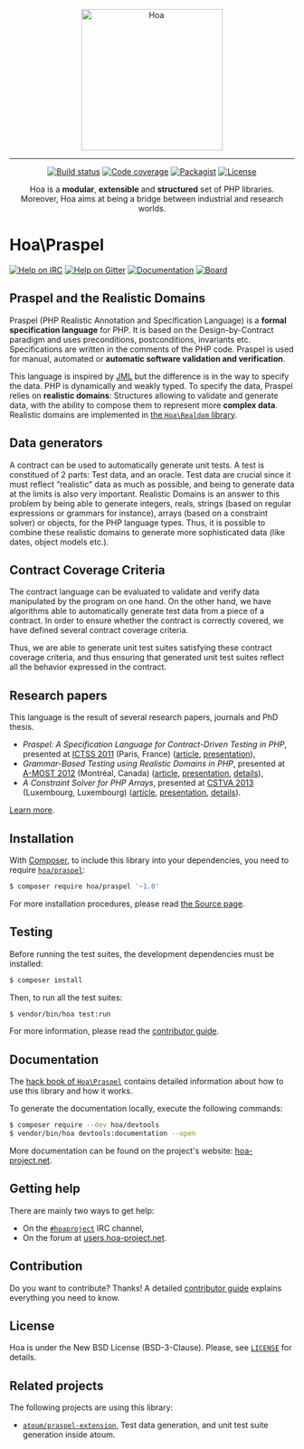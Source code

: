 <p align="center">
  <img src="https://static.hoa-project.net/Image/Hoa.svg" alt="Hoa" width="250px" />
</p>

---

<p align="center">
  <a href="https://travis-ci.org/hoaproject/praspel"><img src="https://img.shields.io/travis/hoaproject/praspel/master.svg" alt="Build status" /></a>
  <a href="https://coveralls.io/github/hoaproject/praspel?branch=master"><img src="https://img.shields.io/coveralls/hoaproject/praspel/master.svg" alt="Code coverage" /></a>
  <a href="https://packagist.org/packages/hoa/praspel"><img src="https://img.shields.io/packagist/dt/hoa/praspel.svg" alt="Packagist" /></a>
  <a href="https://hoa-project.net/LICENSE"><img src="https://img.shields.io/packagist/l/hoa/praspel.svg" alt="License" /></a>
</p>
<p align="center">
  Hoa is a <strong>modular</strong>, <strong>extensible</strong> and
  <strong>structured</strong> set of PHP libraries.<br />
  Moreover, Hoa aims at being a bridge between industrial and research worlds.
</p>

# Hoa\Praspel

[![Help on IRC](https://img.shields.io/badge/help-%23hoaproject-ff0066.svg)](https://webchat.freenode.net/?channels=#hoaproject)
[![Help on Gitter](https://img.shields.io/badge/help-gitter-ff0066.svg)](https://gitter.im/hoaproject/central)
[![Documentation](https://img.shields.io/badge/documentation-hack_book-ff0066.svg)](https://central.hoa-project.net/Documentation/Library/Praspel)
[![Board](https://img.shields.io/badge/organisation-board-ff0066.svg)](https://waffle.io/hoaproject/praspel)

## Praspel and the Realistic Domains

Praspel (PHP Realistic Annotation and Specification Language) is a
**formal specification language** for PHP. It is based on the
Design-by-Contract paradigm and uses preconditions, postconditions,
invariants etc. Specifications are written in the comments of the PHP
code. Praspel is used for manual, automated or **automatic software
validation and verification**.

This language is inspired by [JML](http://www.jmlspecs.org/) but the
difference is in the way to specify the data. PHP is dynamically and
weakly typed. To specify the data, Praspel relies on **realistic
domains**: Structures allowing to validate and generate data, with the
ability to compose them to represent more **complex data**. Realistic
domains are implemented in
[the `Hoa\Realdom` library](https://central.hoa-project.net/Resource/Library/Realdom).

## Data generators

A contract can be used to automatically generate unit tests. A test is
constitued of 2 parts: Test data, and an oracle. Test data are crucial
since it must reflect “realistic” data as much as possible, and being
to generate data at the limits is also very important. Realistic
Domains is an answer to this problem by being able to generate
integers, reals, strings (based on regular expressions or grammars for
instance), arrays (based on a constraint solver) or objects, for the
PHP language types. Thus, it is possible to combine these realistic
domains to generate more sophisticated data (like dates, object models
etc.).

## Contract Coverage Criteria

The contract language can be evaluated to validate and verify data
manipulated by the program on one hand. On the other hand, we have
algorithms able to automatically generate test data from a piece of a
contract. In order to ensure whether the contract is correctly
covered, we have defined several contract coverage criteria.

Thus, we are able to generate unit test suites satisfying these
contract coverage criteria, and thus ensuring that generated unit
test suites reflect all the behavior expressed in the contract.

## Research papers

This language is the result of several research papers, journals and PhD thesis.

  * *Praspel: A Specification Language for Contract-Driven Testing in PHP*,
    presented at [ICTSS 2011](http://ictss2011.lri.fr/) (Paris, France)
    ([article](https://hoa-project.net/En/Literature/Research/Ictss11.pdf),
     [presentation](http://keynote.hoa-project.net/Ictss11/EDGB11.pdf)),
  * *Grammar-Based Testing using Realistic Domains in PHP*,
    presented at [A-MOST 2012](https://sites.google.com/site/amost2012/) (Montréal, Canada)
    ([article](https://hoa-project.net/En/Literature/Research/Amost12.pdf),
     [presentation](http://keynote.hoa-project.net/Amost12/EDGB12.pdf),
     [details](https://hoa-project.net/En/Event/Amost12.html)),
  * *A Constraint Solver for PHP Arrays*,
    presented at [CSTVA 2013](http://cstva2013.univ-fcomte.fr/) (Luxembourg, Luxembourg)
    ([article](https://hoa-project.net/En/Literature/Research/Cstva13.pdf),
     [presentation](http://keynote.hoa-project.net/Cstva13/EGB13.pdf),
     [details](https://hoa-project.net/En/Event/Cstva13.html)).
 
[Learn more](https://central.hoa-project.net/Documentation/Library/Praspel).

## Installation

With [Composer](https://getcomposer.org/), to include this library into
your dependencies, you need to
require [`hoa/praspel`](https://packagist.org/packages/hoa/praspel):

```sh
$ composer require hoa/praspel '~1.0'
```

For more installation procedures, please read [the Source
page](https://hoa-project.net/Source.html).

## Testing

Before running the test suites, the development dependencies must be installed:

```sh
$ composer install
```

Then, to run all the test suites:

```sh
$ vendor/bin/hoa test:run
```

For more information, please read the [contributor
guide](https://hoa-project.net/Literature/Contributor/Guide.html).

## Documentation

The
[hack book of `Hoa\Praspel`](https://central.hoa-project.net/Documentation/Library/Praspel)
contains detailed information about how to use this library and how it works.

To generate the documentation locally, execute the following commands:

```sh
$ composer require --dev hoa/devtools
$ vendor/bin/hoa devtools:documentation --open
```

More documentation can be found on the project's website:
[hoa-project.net](https://hoa-project.net/).

## Getting help

There are mainly two ways to get help:

  * On the [`#hoaproject`](https://webchat.freenode.net/?channels=#hoaproject)
    IRC channel,
  * On the forum at [users.hoa-project.net](https://users.hoa-project.net).

## Contribution

Do you want to contribute? Thanks! A detailed [contributor
guide](https://hoa-project.net/Literature/Contributor/Guide.html) explains
everything you need to know.

## License

Hoa is under the New BSD License (BSD-3-Clause). Please, see
[`LICENSE`](https://hoa-project.net/LICENSE) for details.

## Related projects

The following projects are using this library:

  * [`atoum/praspel-extension`](http://central.hoa-project.net/Resource/Contributions/Atoum/PraspelExtension),
    Test data generation, and unit test suite generation inside atoum.
